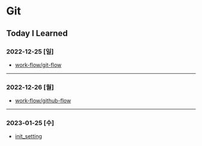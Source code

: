 # Git

## Today I Learned

### 2022-12-25 [일]
- [work-flow/git-flow](https://github.com/xxx-sj/Today_I_Learned/blob/master/Git/branch-strategy/work-flow/git-flow.md)
* * *
### 2022-12-26 [월]
- [work-flow/github-flow](https://github.com/xxx-sj/Today_I_Learned/blob/master/Git/branch-strategy/work-flow/github-flow.md)
* * *
### 2023-01-25 [수]
- [init_setting](https://github.com/xxx-sj/Today_I_Learned/blob/master/Git/setting/init_setting.md)
